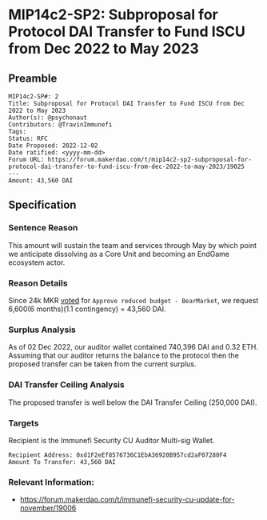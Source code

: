 # MIP14c2-SP2: Subproposal for Protocol DAI Transfer to Fund ISCU from Dec 2022 to May 2023

## Preamble

```
MIP14c2-SP#: 2
Title: Subproposal for Protocol DAI Transfer to Fund ISCU from Dec 2022 to May 2023
Author(s): @psychonaut
Contributors: @TravinImmunefi
Tags: 
Status: RFC
Date Proposed: 2022-12-02
Date ratified: <yyyy-mm-dd>
Forum URL: https://forum.makerdao.com/t/mip14c2-sp2-subproposal-for-protocol-dai-transfer-to-fund-iscu-from-dec-2022-to-may-2023/19025
---
Amount: 43,560 DAI
```

## Specification 

### Sentence Reason

This amount will sustain the team and services through May by which point we anticipate dissolving as a Core Unit and becoming an EndGame ecosystem actor.
    
### Reason Details

Since 24k MKR [voted](https://vote.makerdao.com/polling/QmeYD9nA) for `Approve reduced budget - BearMarket`, we request 6,600(6 months)(1.1 contingency) = 43,560 DAI.

### Surplus Analysis

As of 02 Dec 2022, our auditor wallet contained 740,396 DAI and 0.32 ETH. Assuming that our auditor returns the balance to the protocol then the proposed transfer can be taken from the current surplus.

### DAI Transfer Ceiling Analysis

The proposed transfer is well below the DAI Transfer Ceiling (250,000 DAI).

### Targets

Recipient is the Immunefi Security CU Auditor Multi-sig Wallet.

```
Recipient Address: 0xd1F2eEf8576736C1EbA36920B957cd2aF07280F4
Amount To Transfer: 43,560 DAI
```

### Relevant Information:

- https://forum.makerdao.com/t/immunefi-security-cu-update-for-november/19006
